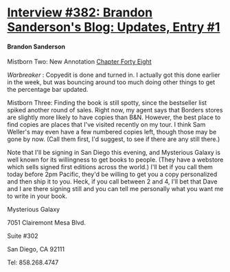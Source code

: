 # [Interview #382: Brandon Sanderson's Blog: Updates, Entry #1](https://www.theoryland.com/intvmain.php?i=382#1)

#### Brandon Sanderson

Mistborn Two: New Annotation
[Chapter Forty Eight](http://www.brandonsanderson.com/annotation/240/Mistborn-2-Chapter-Forty-eight)

*Warbreaker*
: Copyedit is done and turned in. I actually got this done earlier in the week, but was bouncing around too much doing other things to get the percentage bar updated.

Mistborn Three: Finding the book is still spotty, since the bestseller list spiked another round of sales. Right now, my agent says that Borders stores are slightly more likely to have copies than B&N. However, the best place to find copies are places that I've visited recently on my tour. I think Sam Weller's may even have a few numbered copies left, though those may be gone by now. (Call them first, I'd suggest, to see if there are any still there.)

Note that I'll be signing in San Diego this evening, and Mysterious Galaxy is well known for its willingness to get books to people. (They have a webstore which sells signed first editions across the world.) I'll bet if you call them today before 2pm Pacific, they'd be willing to get you a copy personalized and then ship it to you. Heck, if you call between 2 and 4, I'll bet that Dave and I are there signing still and you can tell me personally what you want me to write in your book.

Mysterious Galaxy
  
7051 Clairemont Mesa Blvd.
  
Suite #302
  
San Diego, CA 92111
  
Tel: 858.268.4747

